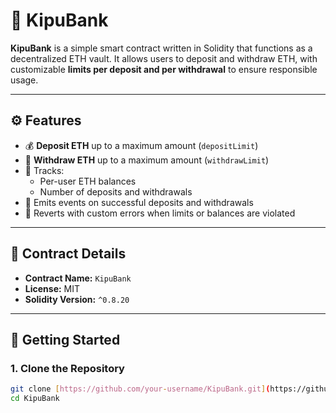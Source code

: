 # 🏦 KipuBank

**KipuBank** is a simple smart contract written in Solidity that functions as a decentralized ETH vault. It allows users to deposit and withdraw ETH, with customizable **limits per deposit and per withdrawal** to ensure responsible usage.

---

## ⚙️ Features

- 💰 **Deposit ETH** up to a maximum amount (`depositLimit`)
- 🏧 **Withdraw ETH** up to a maximum amount (`withdrawLimit`)
- 🔐 Tracks:
  - Per-user ETH balances
  - Number of deposits and withdrawals
- 🔔 Emits events on successful deposits and withdrawals
- 🚫 Reverts with custom errors when limits or balances are violated

---

## 🧱 Contract Details

- **Contract Name:** `KipuBank`
- **License:** MIT
- **Solidity Version:** `^0.8.20`

---

## 🚀 Getting Started

### 1. Clone the Repository

```bash
git clone [https://github.com/your-username/KipuBank.git](https://github.com/jorgegmezdev/kipu-bank.git)
cd KipuBank
